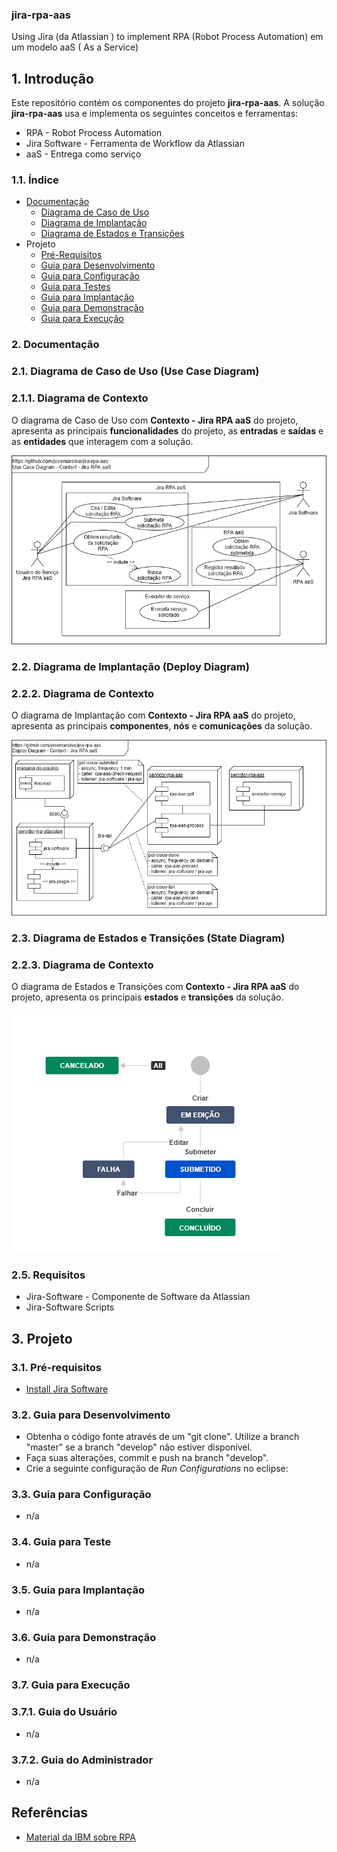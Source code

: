 ### jira-rpa-aas
Using Jira (da Atlassian ) to implement RPA (Robot Process Automation) em um modelo aaS ( As a Service)


## 1. Introdução

Este repositório contém os componentes do projeto **jira-rpa-aas**. A solução **jira-rpa-aas** usa e implementa os seguintes conceitos e ferramentas:
* RPA - Robot Process Automation
* Jira Software - Ferramenta de Workflow da Atlassian
* aaS - Entrega como serviço

### 1.1. Índice

* [Documentação](#2-documentação)
  * [Diagrama de Caso de Uso](#21-diagrama-de-caso-de-uso-use-case-diagram)
  * [Diagrama de Implantação](#22-diagrama-de-implantação-deploy-diagram)
  * [Diagrama de Estados e Transições](#23-diagrama-de-estados-e-transições-state-diagram)
* Projeto
  * [Pré-Requisitos](#31-pré-requisitos)
  * [Guia para Desenvolvimento](#32-guia-para-desenvolvimento)
  * [Guia para Configuração](#33-guia-para-configuração)
  * [Guia para Testes](#34-guia-para-teste)
  * [Guia para Implantação](#35-guia-para-implantação)
  * [Guia para Demonstração](#36-guia-para-demonstração)
  * [Guia para Execução](#37-guia-para-execução)


### 2. Documentação

### 2.1. Diagrama de Caso de Uso (Use Case Diagram)
### 2.1.1. Diagrama de Contexto

O diagrama de Caso de Uso com **Contexto - Jira RPA aaS** do projeto, apresenta as principais **funcionalidades** do projeto, as **entradas** e **saídas** e as **entidades** que interagem com a solução.

![UseCaseDiagram-Context](doc/UseCaseDiagram%20-%20Context.png)

### 2.2. Diagrama de Implantação (Deploy Diagram)
### 2.2.2. Diagrama de Contexto

O diagrama de Implantação com **Contexto - Jira RPA aaS** do projeto, apresenta as principais **componentes**, **nós** e **comunicações** da solução.

![DeployDiagram-Context](doc/DeployDiagram%20-%20Context.png)

### 2.3. Diagrama de Estados e Transições (State Diagram)
### 2.2.3. Diagrama de Contexto

O diagrama de Estados e Transições com **Contexto - Jira RPA aaS** do projeto, apresenta os principais **estados** e **transições** da solução.

![StateDiagram-Context](doc/StateDiagram%20-%20Context.png)

### 2.5. Requisitos ###

* Jira-Software - Componente de Software da Atlassian
* Jira-Software Scripts


## 3. Projeto ##

### 3.1. Pré-requisitos ###

* [Install Jira Software](https://github.com/josemarsilva/eval-virtualbox-vm-ubuntu-server#324-atlassian-jira-software-e-jira-core-for-linux-ubuntu)


### 3.2. Guia para Desenvolvimento ###

* Obtenha o código fonte através de um "git clone". Utilize a branch "master" se a branch "develop" não estiver disponível.
* Faça suas alterações, commit e push na branch "develop".
* Crie a seguinte configuração de _Run Configurations_ no eclipse:


### 3.3. Guia para Configuração

* n/a


### 3.4. Guia para Teste

* n/a


### 3.5. Guia para Implantação

* n/a


### 3.6. Guia para Demonstração

* n/a

### 3.7. Guia para Execução

### 3.7.1. Guia do Usuário

* n/a

### 3.7.2. Guia do Administrador

* n/a


## Referências ##

* [Material da IBM sobre RPA](https://www.ibm.com/br-pt/automation/rpa?p1=Search&p4=43700052629843287&p5=e&cm_mmc=Search_Google-_-1S_1S-_-LA_BR-_-rpa_e&cm_mmca7=71700000065117446&cm_mmca8=aud-382859943522:kwd-176772556&cm_mmca9=CjwKCAjw4KD0BRBUEiwA7MFNTWazNMU4x-6wijzylZIY0ZBcxdLkT1EZ3q8lX8PHy8jp0ooRJzmQKBoCivkQAvD_BwE&cm_mmca10=427854564440&cm_mmca11=e&gclid=CjwKCAjw4KD0BRBUEiwA7MFNTWazNMU4x-6wijzylZIY0ZBcxdLkT1EZ3q8lX8PHy8jp0ooRJzmQKBoCivkQAvD_BwE&gclsrc=aw.ds)
